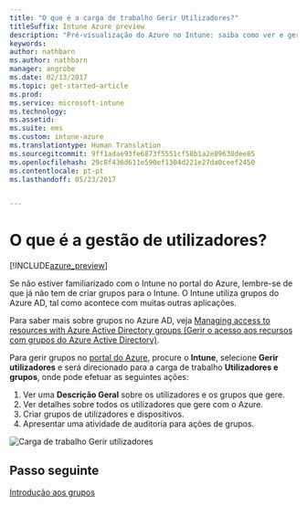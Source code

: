 ```yaml
---
title: "O que é a carga de trabalho Gerir Utilizadores?"
titleSuffix: Intune Azure preview
description: "Pré-visualização do Azure no Intune: saiba como ver e gerir utilizadores com o Microsoft Intune e Azure."
keywords: 
author: nathbarn
ms.author: nathbarn
manager: angrobe
ms.date: 02/13/2017
ms.topic: get-started-article
ms.prod: 
ms.service: microsoft-intune
ms.technology: 
ms.assetid: 
ms.suite: ems
ms.custom: intune-azure
ms.translationtype: Human Translation
ms.sourcegitcommit: 9ff1adae93fe6873f5551cf58b1a2e89638dee85
ms.openlocfilehash: 29c8f436d611e590ef1304d221e27da0ceef2450
ms.contentlocale: pt-pt
ms.lasthandoff: 05/23/2017


---
```


# <a name="what-is-user-management"></a>O que é a gestão de utilizadores?


[!INCLUDE[azure_preview](./includes/azure_preview.md)]

Se não estiver familiarizado com o Intune no portal do Azure, lembre-se de que já não tem de criar grupos para o Intune. O Intune utiliza grupos do Azure AD, tal como acontece com muitas outras aplicações.

Para saber mais sobre grupos no Azure AD, veja [Managing access to resources with Azure Active Directory groups (Gerir o acesso aos recursos com grupos do Azure Active Directory)](https://docs.microsoft.com/azure/active-directory/active-directory-manage-groups).

Para gerir grupos no [portal do Azure](https://portal.azure.com), procure o **Intune**, selecione **Gerir utilizadores** e será direcionado para a carga de trabalho **Utilizadores e grupos**, onde pode efetuar as seguintes ações:

1. Ver uma **Descrição Geral** sobre os utilizadores e os grupos que gere.
2. Ver detalhes sobre todos os utilizadores que gere com o Azure.
3. Criar grupos de utilizadores e dispositivos.
4. Apresentar uma atividade de auditoria para ações de grupos.

![Carga de trabalho Gerir utilizadores](./media/manage-users.png)


## <a name="next-step"></a>Passo seguinte

[Introdução aos grupos](groups-get-started.md)

